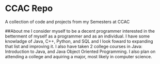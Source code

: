 # CCAC Repo
A collection of code and projects from my Semesters at CCAC

##About me
I consider myself to be a decent programmer interested in the betterment of myself as a programmer and as an individual. I have some knowladge of Java, C++, Python, and SQL and I look foward to expanding that list and improving it. I also have taken 2 college courses in Java: Introduction to Java, and Java Object Oriented Programming. I also plan on attending a college and aquiring a major, most likely in computer science.
